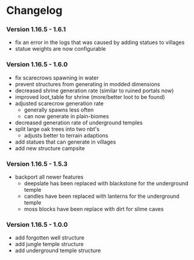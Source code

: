 # Changelog

### Version 1.16.5 - 1.6.1

- fix an error in the logs that was caused by adding statues to villages
- statue weights are now configurable

### Version 1.16.5 - 1.6.0

- fix scarecrows spawning in water
- prevent structures from generating in modded dimensions
- decreased shrine generation rate (similar to ruined portals now)
- improved loot_table for shrine (more/better loot to be found)
- adjusted scarecrow generation rate
    - generally spawns less often
    - can now generate in plain-biomes
- decreased generation rate of underground temples
- split large oak trees into two nbt's
    - adjusts better to terrain adaptions
- add statues that can generate in villages
- add new structure campsite

### Version 1.16.5 - 1.5.3

- backport all newer features
    - deepslate has been replaced with blackstone for the underground temple
    - candles have been replaced with lanterns for the underground temple
    - moss blocks have been replace with dirt for slime caves

### Version 1.16.5 - 1.0.0

- add forgotten well structure
- add jungle temple structure
- add underground temple structure
